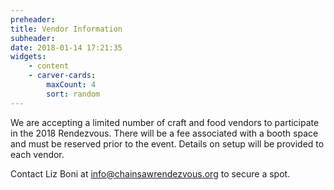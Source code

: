 ```yaml
---
preheader: 
title: Vendor Information
subheader: 
date: 2018-01-14 17:21:35
widgets:
    - content
    - carver-cards:
        maxCount: 4
        sort: random
---
```


We are accepting a limited number of craft and food vendors to participate in the 2018 Rendezvous. There will be a fee associated with a booth space and must be reserved prior to the event. Details on setup will be provided to each vendor.

Contact Liz Boni at info@chainsawrendezvous.org to secure a spot.